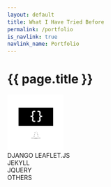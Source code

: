 ```yaml
---
layout: default
title: What I Have Tried Before
permalink: /portfolio
is_navlink: true
navlink_name: Portfolio
---
```


# {{ page.title }}

<img src="/assets/images/iconcs.png" class="title_image">

<div class="skills" id="skills_django_and_leaflet" active='false'>
    <a id='django'>DJANGO</a>
    <a id='leaflet'>LEAFLET.JS</a>
</div>

<div class="horizontal">
    <div class="skills" id="skills_jekyll" active='false'>
        <a id='jekyll'>JEKYLL</a>
    </div>  
    <div class="skills" id="skills_jquery" active='false'>
        <a id='jquery'>JQUERY</a>
    </div>
    <div class="skills" id="skills_others" active='false'>
        <a id='others'>OTHERS</a>
    </div>
</div>

<div class="projects">
    <div class="project_box" appearance="false">
</div>
